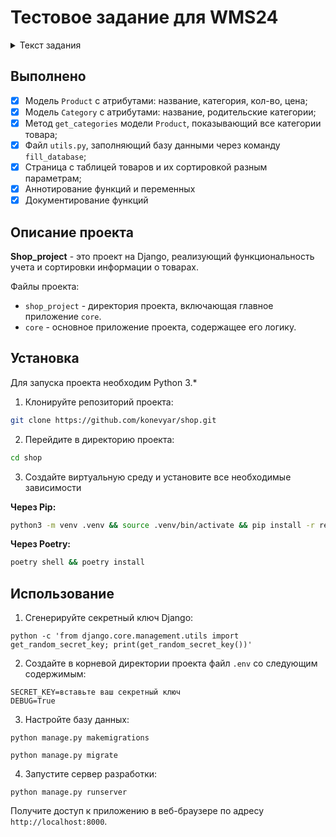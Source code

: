 # Тестовое задание для WMS24

<details>
    <summary>Текст задания</summary>

    Требуемые скилы: django, html, css, js

    Поднять проект на Django с моделями Product и Category
    Product:
    - title: str
    - category (ForeignKey от Category) - удаление товаров при удалении категории, null=False
    - Количество: int - не должно быть меньше нуля и не больше 100000
    - Цена: float - 2 знака после запятой, не должно быть меньше нуля

    Category:
    - title: str
    - parent: FK от Category - без лимита на вложенность, null=True

    Написать метод к товарам: Вывести текстом категорию и все родительские категории.
    Например:
    Кастрюля имеет категорию "Кастрюли", при этом Категория "Кастрюли" имеет родитель "Посуда для кухни", а категория "Посуда для кухни" имеет категорию "Товары для дома"
    Соответственно метод должен возвращать: Кастрюли · Посуда для кухни · Товары для дома

    В шаблонах с использование html, css, js сделать следующее:
    Вывести таблицу товаров (ID, Название, Цена, Количество, Категории(из метода))  в порядке возрастания цены с использованием любого стиля bootstrap https://getbootstrap.com/docs/5.3/content/tables/
    Силами js сделать возможность сортировки по колонке цены или количества, можно использовать любую библиотеку.

    В проект добавить файл utils.py и с его помощью загрузить текстовые данные в базу данных:
    products = """id:title:category_id:count:cost
    1:Велосипед:1:100:100.50
    2:Кастрюля 1,5л:2:50:1200
    3:Тарелка 25см:3:1000:25
    4:Кастрюля 3л:55:300.78"""

    category = """id:title:parent
    1:Велосипеды:None
    2:Кастрюли:4
    3:Тарелки:4
    4:Посуда для кухни:5
    5:Товары для дома:None"""


    Оцениваться будет все в совокупности от использования тайпингов, до способа хранения секретных данных (secret_key, данные для доступа к БД), в т.ч. оптимальность запросов ORM, используемые библиотеки.
    Не будет оцениваться: красота оформления фронт части, главное чтобы были базовые знания html, js, css

    Залить в любую систему контроля версий и прислать ссылку
</details>

## Выполнено

- [x] Модель `Product` с атрибутами: название, категория, кол-во, цена;
- [x] Модель `Category` с атрибутами: название, родительские категории;
- [x] Метод `get_categories` модели `Product`, показывающий все категории товара;
- [x] Файл `utils.py`, заполняющий базу данными через команду `fill_database`;
- [x] Страница с таблицей товаров и их сортировкой разным параметрам;
- [x] Аннотирование функций и переменных
- [x] Документирование функций

## Описание проекта

**Shop_project** - это проект на Django, реализующий функциональность учета и сортировки информации о товарах.

Файлы проекта:
- `shop_project` - директория проекта, включающая главное приложение `core`.
- `core` - основное приложение проекта, содержащее его логику.

## Установка

Для запуска проекта необходим Python 3.*

1. Клонируйте репозиторий проекта:

```bash
git clone https://github.com/konevyar/shop.git
```

2. Перейдите в директорию проекта:

```bash
cd shop
```

3. Создайте виртуальную среду и установите все необходимые зависимости

**Через Pip:**
```bash
python3 -m venv .venv && source .venv/bin/activate && pip install -r requirements.txt
```

**Через Poetry:**

```bash
poetry shell && poetry install
```

## Использование

1. Сгенерируйте секретный ключ Django:
```
python -c 'from django.core.management.utils import get_random_secret_key; print(get_random_secret_key())'
```

2. Создайте в корневой директории проекта файл `.env` со следующим содержимым:
```
SECRET_KEY=вставьте ваш секретный ключ
DEBUG=True
```

3. Настройте базу данных:
```
python manage.py makemigrations
```

```
python manage.py migrate
```
   
4. Запустите сервер разработки:
```
python manage.py runserver
```

Получите доступ к приложению в веб-браузере по адресу `http://localhost:8000`.